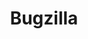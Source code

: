 ---
title: Bugzilla
description: The issue tracker for Firefox and other Mozilla products.
url: https://bugzilla.mozilla.org/home
image:
    # url: '/assets/images/cafe.png'
    # alt: 'Cafe'
tags: ['browser', 'web']
pubDate: 2024-03-03
draft: false
---